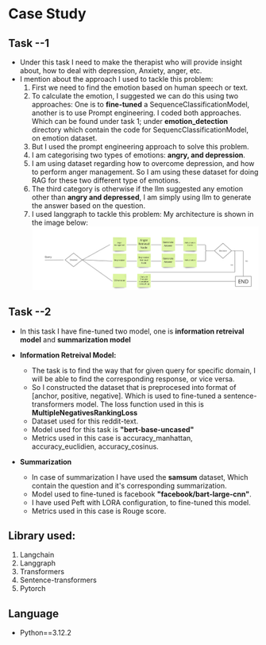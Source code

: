 # Case Study 
## Task --1 
* Under this task I need to make the therapist who will provide insight about, how to deal with depression, Anxiety, anger, etc.
* I mention about the approach I used to tackle this problem:
  1. First we need to find the emotion based on human speech or text.
  2. To calculate the emotion, I suggested we can do this using two approaches: One is to **fine-tuned** a SequenceClassificationModel, another is to use Prompt engineering. I coded both approaches. Which can be found under task 1; under **emotion_detection** directory which contain the code for SequencClassificationModel, on emotion dataset.
  3. But I used the prompt engineering approach to solve this problem.
  4. I am categorising two types of emotions: **angry, and depression**.
  5. I am using dataset regarding how to overcome depression, and how to perform anger management. So I am using these dataset for doing RAG for these two different type of emotions.
  6. The third category is otherwise if the llm suggested any emotion other than **angry and depressed**, I am simply using llm to generate the answer based on the question.
  7. I used langgraph to tackle this problem: My architecture is shown in the image below:
  ![alt text](https://github.com/Anurich/CaseStudy/blob/main/therapist_architecture.png)
  

## Task --2
* In this task I have fine-tuned two model, one is **information retreival model** and **summarization model**
* **Information Retreival Model:**   
  * The task is to find the way that for given query for specific domain, I will be able to find the corresponding response, or vice versa.
  * So I constructed the dataset that is preprocesed into format of [anchor, positive, negative]. Which is used to fine-tuned a sentence-transformers model. The loss function used in this is **MultipleNegativesRankingLoss**
  * Dataset used for this reddit-text.
  * Model used for this task is **"bert-base-uncased"**
  * Metrics used in this case is accuracy_manhattan, accuracy_euclidien, accuracy_cosinus.

* **Summarization**
  *  In case of summarization I have used the **samsum** dataset, Which contain the question and it's corresponding summarization.
  *  Model used to fine-tuned is facebook **"facebook/bart-large-cnn"**.
  *  I have used Peft with LORA configuration, to fine-tuned this model.
  *  Metrics used in this case is Rouge score.
 

## Library used:
1. Langchain
2. Langgraph
3. Transformers
4. Sentence-transformers
5. Pytorch

## Language
* Python==3.12.2
